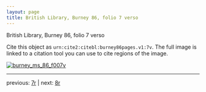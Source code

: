 ```yaml
---
layout: page
title: British Library, Burney 86, folio 7 verso
---
```


British Library, Burney 86, folio 7 verso

Cite this object as `urn:cite2:citebl:burney86pages.v1:7v`.  The full image is linked to a citation tool you can use to cite regions of the image.

[![burney_ms_86_f007v](http://www.homermultitext.org/iipsrv?IIIF=/project/homer/pyramidal/deepzoom/citebl/burney86imgs/v1/burney_ms_86_f007v.tif/full/800,/0/default.jpg)](http://www.homermultitext.org/ict2/?urn=urn:cite2:citebl:burney86imgs.v1:burney_ms_86_f007v) 

---

previous:  [7r](../7r/) | next: [8r](../8r/)
